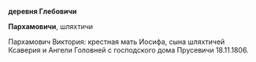 **деревня Глебовичи**

**Пархамовичи**, шляхтичи

Пархамович Виктория: крестная мать Иосифа, сына шляхтичей Ксаверия и
Ангели Головней с господского дома Прусевичи 18.11.1806.
